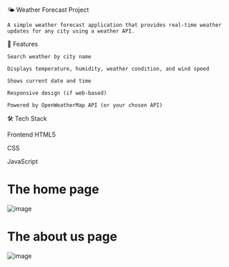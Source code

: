 🌤️ Weather Forecast Project

    A simple weather forecast application that provides real-time weather updates for any city using a weather API.

📌 Features

    Search weather by city name

    Displays temperature, humidity, weather condition, and wind speed

    Shows current date and time

    Responsive design (if web-based)

    Powered by OpenWeatherMap API (or your chosen API)

🛠  Tech Stack
 
  Frontend 
  HTML5

  CSS

  JavaScript
  # The home page
 ![image](https://github.com/user-attachments/assets/63c384b3-1e78-4f01-989a-ffc2bc2661b4)
 # The about us page
 ![image](https://github.com/user-attachments/assets/18f53a28-817b-4185-8f1e-c26bd43a4a0b)

 

  
